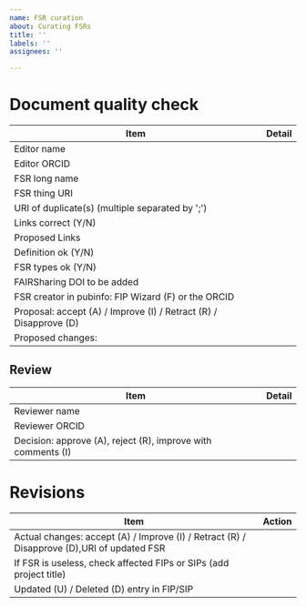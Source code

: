 ```yaml
---
name: FSR curation
about: Curating FSRs
title: ''
labels: ''
assignees: ''

---
```


# Document quality check

| Item     | Detail     |
| ---- | ---- |
| Editor name | |
| Editor ORCID | |
| FSR long name | |
| FSR thing URI | |
| URI of duplicate(s) (multiple separated by ';') | |
| Links correct (Y/N) | |
| Proposed Links | |
| Definition ok (Y/N) | |
| FSR types ok (Y/N) | |
| FAIRSharing DOI to be added | |
| FSR creator in pubinfo:  FIP Wizard (F) or the ORCID | |
| Proposal: accept (A) / Improve (I) / Retract (R) / Disapprove (D) | |
| Proposed changes: | |

## Review
| Item     | Detail     |
| ---- | ---- |
| Reviewer name | |
| Reviewer ORCID | |
| Decision: approve (A), reject (R), improve with comments (I) | |

# Revisions

| Item | Action |
|--|--|
| Actual changes: accept (A) / Improve (I) / Retract (R) / Disapprove (D),URI of updated FSR |      |
| If FSR is useless, check affected FIPs or SIPs (add project title)   |      |
| Updated (U) / Deleted (D) entry in FIP/SIP                |      |

